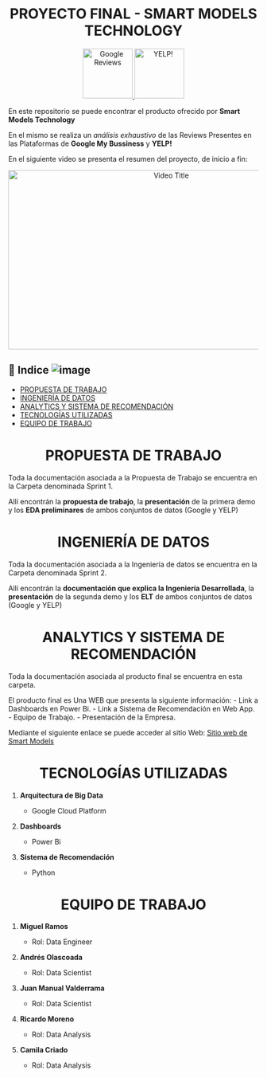 
<h1 align="center"> PROYECTO FINAL  - SMART MODELS TECHNOLOGY </h1>

<p align="center">
  <a href="https://www.google.com">
    <img src="https://assets-global.website-files.com/602cf6148109ccfeb1d80c49/60d4509851d12743d030a9eb_5c11336dd43b9272273fb4ce_Google-Reviews.jpeg" width="100" alt="Google Reviews"/>
  </a>
  <a href="https://www.yelp.com">
    <img src="https://andesandassociates.com/wp-content/uploads/2019/04/Yelp.png" width="100" alt="YELP!"/>
  </a>
</p>

En este repositorio se puede encontrar el producto ofrecido por **Smart Models Technology**

En el mismo se realiza un *análisis exhaustivo* de las Reviews Presentes en las Plataformas de **Google My Bussiness** y **YELP!**


En el siguiente video se presenta el resumen del proyecto, de inicio a fin: 

<p align="center">
  <a href="https://www.youtube.com/watch?v=aUg0z6dV55Q">
    <img src="https://img.youtube.com/vi/aUg0z6dV55Q/0.jpg" alt="Video Title" width="640" height="360" />
  </a>
</p>

## 🚩 Indice ![image](https://github.com/camicriado/Henry_PF_G8/assets/119892289/42e2c05b-fdd5-4d6c-a28c-c221ca7791d1)


- [PROPUESTA DE TRABAJO](#propuesta-de-trabajo)
- [INGENIERÍA DE DATOS](#ingenieria-de-datos)
- [ANALYTICS Y SISTEMA DE RECOMENDACIÓN](#analytics-y-sistema-de-recomendacion)
- [TECNOLOGÍAS UTILIZADAS](#tecnologias-utilizadas)
- [EQUIPO DE TRABAJO](#equipo-de-trabajo)


<h1 align="center" id="propuesta-de-trabajo">PROPUESTA DE TRABAJO</h1>

Toda la documentación asociada a la Propuesta de Trabajo se encuentra en la Carpeta denominada Sprint 1. 

Allí encontrán la **propuesta de trabajo**, la **presentación** de la primera demo y los **EDA preliminares** de ambos conjuntos de datos (Google y YELP)


<h1 align="center" id="ingenieria-de-datos">INGENIERÍA DE DATOS</h1>


Toda la documentación asociada a la Ingeniería de datos se encuentra en la Carpeta denominada Sprint 2.  

Allí encontrán la **documentación que explica la Ingeniería Desarrollada**, la **presentación** de la segunda demo y los **ELT** de ambos conjuntos de datos (Google y YELP)



<h1 align="center" id="analytics-y-sistema-de-recomendacion">ANALYTICS Y SISTEMA DE RECOMENDACIÓN</h1>

Toda la documentación asociada al producto final se encuentra en esta carpeta. 

El producto final es Una WEB que presenta la siguiente información: 
                                                            - Link a Dashboards en Power Bi. 
                                                            - Link a Sistema de Recomendación en Web App. 
                                                            - Equipo de Trabajo. 
                                                            - Presentación de la Empresa. 


Mediante el siguiente enlace se puede acceder al sitio Web: [Sitio web de Smart Models](https://masclientes.website/smart-models/)


<h1 align="center" id="tecnologias-utilizadas">TECNOLOGÍAS UTILIZADAS</h1>

1. **Arquitectura de Big Data**
   - Google Cloud Platform
  
2. **Dashboards**
   - Power Bi

3. **Sistema de Recomendación**
   - Python

<h1 align="center" id="equipo-de-trabajo">EQUIPO DE TRABAJO</h1>

1. **Miguel Ramos**
   - Rol: Data Engineer

2. **Andrés Olascoada**
   - Rol: Data Scientist

3. **Juan Manual Valderrama**
   - Rol: Data Scientist

4. **Ricardo Moreno**
   - Rol: Data Analysis

5. **Camila Criado**
   - Rol: Data Analysis 
                                                  

